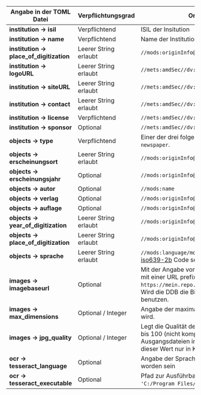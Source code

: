 | **Angabe in der TOML Datei**            | **Verpflichtungsgrad** | **Ort im METS/MODS und Bemerkungen**                                                                                                                                                                                                                                                         |
|-----------------------------------------|------------------------|----------------------------------------------------------------------------------------------------------------------------------------------------------------------------------------------------------------------------------------------------------------------------------------------|
| **institution → isil**                  | Verpflichtend          | ISIL der Insitution                                                                                                                                                                                                                                                                          |
| **institution → name**                  | Verpflichtend          | Name der Institution                                                                                                                                                                                                                                                                         |
| **institution → place_of_digitization** | Leerer String erlaubt  | `//mods:originInfo@eventType="digitization"//mods:placeTerm`                                                                                                                                                                                                                                 |
| **institution → logoURL**               | Leerer String erlaubt  | `//mets:amdSec//dv:ownerLogo`                                                                                                                                                                                                                                                                |
| **institution → siteURL**               | Leerer String erlaubt  | `//mets:amdSec//dv:ownerSiteURL`                                                                                                                                                                                                                                                             |
| **institution → contact**               | Leerer String erlaubt  | `//mets:amdSec//dv:ownerContact`                                                                                                                                                                                                                                                             |
| **institution → license**               | Verpflichtend          | `//mets:amdSec//dv:license`                                                                                                                                                                                                                                                                  |
| **institution → sponsor**               | Optional               | `//mets:amdSec//dv:sponsor`                                                                                                                                                                                                                                                                  |
| **objects → type**                      | Verpflichtend          | Einer der drei folgenden Werte ist erlaubt: `journal`, `monograph` oder `newspaper`.                                                                                                                                                                                                         |
| **objects → erscheinungsort**           | Leerer String erlaubt  | `//mods:originInfo@eventType="publication"/mods:place/mods:placeTerm`                                                                                                                                                                                                                        |
| **objects → erscheinungsjahr**          | Optional               | `//mods:originInfo@eventType="publication"/mods:dateIssued`                                                                                                                                                                                                                                  |
| **objects → autor**                     | Optional               | `//mods:name`                                                                                                                                                                                                                                                                                |
| **objects → verlag**                    | Optional               | `//mods:originInfo@eventType="publication"/mods:publisher`                                                                                                                                                                                                                                   |
| **objects → auflage**                   | Optional               | `//mods:originInfo@eventType="publication"/mods:edition`                                                                                                                                                                                                                                     |
| **objects → year_of_digitization**      | Leerer String erlaubt  | `//mods:originInfo@eventType="digitization"/mods:dateCaptured`                                                                                                                                                                                                                               |
| **objects → place_of_digitization**     | Leerer String erlaubt  | `//mods:originInfo@eventType="digitization"/mods:place/mods:placeTerm`                                                                                                                                                                                                                       |
| **objects → sprache**                   | Leerer String erlaubt  | `//mods:language/mods:languageTerm` Der Wert von `sprache` muss ein [iso639-2b](https://wiki.dnb.de/download/attachments/90411323/sprachenCodesDeutsch.pdf) Code sein.                                                                                                                                                                                                     |
| **images → imagebaseurl**               | Optional               | Mit der Angabe von `imagebaseurl` kann man den Dateinamen der Bilddatei mit einer URL prefixen, damit bspw. statt `img0001.jpg` dann `https://mein.repo.de/img0001.jpg` in der `mets:fileGrp` eingetragen wird. Wird die DDB die Bilddateien hosten, ist dieser Parameter nicht zu benutzen. |
| **images → max_dimensions**             | Optional / Integer     | Angabe der maximalen Breite/Höhe wenn aus TIFF Dateien JPG erzeugt wird.                                                                                                                                                                                                                     |
| **images → jpg_quality**                | Optional / Integer     | Legt die Qualität der zu berechnenden JPGs von 0 (extrem kompromiert) bis 100 (nicht komprimiert) fest. Wird berücksichtigt, wenn die Ausgangsdateien im TIF Format vorliegen. Wenn JPGs vorliegen, wird dieser Wert nur in Kombination mit max_dimensions berücksichtigt.                                                                                                                                                                                                      |
| **ocr → tesseract_language**            | Optional               | Angabe der Sprache für die Texterkennung, muss mit tesseract installiert worden sein                                                                                                                                                                                                         |
| **ocr → tesseract_executable**          | Optional               | Pfad zur Ausführbaren Datei von tesseract, wenn nicht im PATH (bspw. `'C:/Program Files/Tesseract-OCR/tesseract.exe'`)                                                                                                                                                                       |
